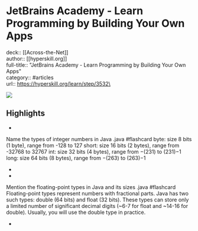 # JetBrains Academy - Learn Programming by Building Your Own Apps

deck:: [[Across-the-Net]]\
author:: [[hyperskill.org]]\
full-title:: "JetBrains Academy - Learn Programming by Building Your Own Apps"\
category:: #articles\
url:: https://hyperskill.org/learn/step/3532\

![](https://readwise-assets.s3.amazonaws.com/static/images/article4.6bc1851654a0.png)

## Highlights
- 
 Name the types of integer numbers in Java .java #flashcard 
    byte: size 8 bits (1 byte), range from -128 to 127
     short: size 16 bits (2 bytes), range from -32768 to 32767
     int: size 32 bits (4 bytes), range from −(231) to (231)−1
     long: size 64 bits (8 bytes), range from −(263) to (263)−1

    
-
- 
 Mention the floating-point types in Java and its sizes .java #flashcard 
    Floating-point types represent numbers with fractional parts. Java has two such types: double (64 bits) and float (32 bits). These types can store only a limited number of significant decimal digits (~6-7 for float and ~14-16 for double). Usually, you will use the double type in practice.

    
-
